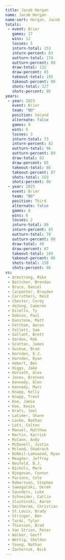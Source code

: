 ```yaml
---
title: Jacob Horgan
name: Jacob Horgan
name-sort: Horgan, Jacob
totals:
 - event: Brier
   games: 17
   wins: 12
   losses: 5
   inturn-total: 153
   inturn-percent: 83
   outturn-total: 174
   outturn-percent: 88
   draw-total: 132
   draw-percent: 85
   takeout-total: 195
   takeout-percent: 86
   shots-total: 327
   shots-percent: 86
years:
 - year: 2023
   event: Brier
   team: "NO"
   position: Second
   alternate: false
   games: 9
   wins: 6
   losses: 3
   inturn-total: 73
   inturn-percent: 82
   outturn-total: 96
   outturn-percent: 89
   draw-total: 83
   draw-percent: 85
   takeout-total: 86
   takeout-percent: 87
   shots-total: 169
   shots-percent: 86
 - year: 2025
   event: Brier
   team: "NO"
   position: Third
   alternate: false
   games: 8
   wins: 6
   losses: 2
   inturn-total: 80
   inturn-percent: 85
   outturn-total: 78
   outturn-percent: 88
   draw-total: 49
   draw-percent: 87
   takeout-total: 109
   takeout-percent: 86
   shots-total: 158
   shots-percent: 86
vs:
 - Armstrong, Mike
 - Bottcher, Brendan
 - Bruce, Daniel
 - Carpenter, Brayden
 - Carruthers, Reid
 - Chester, Corey
 - deJong, Cameron
 - Dilello, Ty
 - Dobson, Paul
 - Dunstone, Matt
 - Feltham, Aaron
 - Follett, Sam
 - Gallant, Brett
 - Gordon, Rob
 - Grattan, James
 - Gushue, Brad
 - Harnden, E.J.
 - Harnden, Ryan
 - Hebert, Ben
 - Higgs, Jake
 - Horvath, Alex
 - Jones, Brennen
 - Kennedy, Glen
 - Kennedy, Marc
 - Knapp, Kelly
 - Knapp, Trent
 - Koe, Jamie
 - Koe, Kevin
 - Krats, Joel
 - Latimer, Shane
 - Locke, Nathan
 - Lott, Colton
 - Manuel, Matthew
 - Martin, Karrick
 - McCann, Andy
 - McDonell, Justin
 - Mcleod, Shadrach
 - NcNeil-Lamswood, Ryan
 - Meagher, Jeffrey
 - Neufeld, B.J.
 - Nichols, Mark
 - Njegovan, Connor
 - Parsons, Cole
 - Robertson, Stephen
 - Samagalski, Derek
 - Saunders, Luke
 - Schneider, Catlin
 - Sluchinski, Aaron
 - Smitheram, Christian
 - St.Louis, Brady
 - Stringer, Ben
 - Tardi, Tyler
 - Thiessen, Brad
 - Van Strien, Peter
 - Walker, Geoff
 - Wettig, Sheldon
 - Young, Nathan
 - Zachernuk, Nick
---
```

